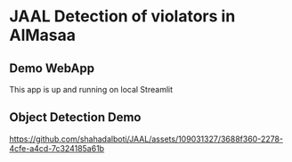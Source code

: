 # JAAL Detection of violators in AlMasaa 


## Demo WebApp

This app is up and running on local Streamlit 


##  Object Detection Demo



https://github.com/shahadalboti/JAAL/assets/109031327/3688f360-2278-4cfe-a4cd-7c324185a61b



